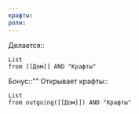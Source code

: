 ```yaml
---
крафты: 
роли:
---
```

Делается::
```dataview
List
from [[Дом]] AND "Крафты"
```
Бонус::""
Открывает крафты::
```dataview
List
from outgoing([[Дом]]) AND "Крафты"
```
